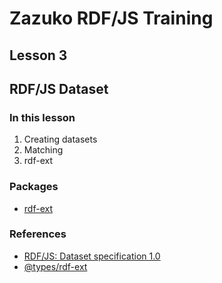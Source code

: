 # Zazuko RDF/JS Training
## Lesson 3
## RDF/JS Dataset

### In this lesson

1. Creating datasets
2. Matching
3. rdf-ext

### Packages

- [rdf-ext](https://npm.im/rdf-ext)

### References

- [RDF/JS: Dataset specification 1.0](http://rdf.js.org/dataset-spec/)
- [@types/rdf-ext](https://npm.im/@types/rdf-ext)
